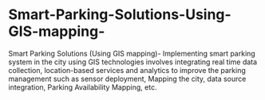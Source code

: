 # Smart-Parking-Solutions-Using-GIS-mapping-
Smart Parking Solutions (Using GIS mapping)- Implementing smart parking system in the city using GIS technologies involves  integrating real time data collection, location-based services and analytics to improve the parking  management such as sensor deployment, Mapping the city, data source integration, Parking  Availability Mapping, etc.
